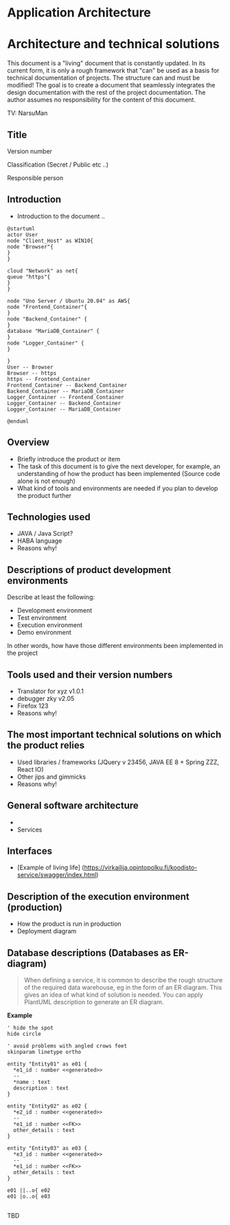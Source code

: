 # Application Architecture

# Architecture and technical solutions

This document is a "living" document that is constantly updated. In its current form, it is only a rough framework that "can" be used as a basis for technical documentation of projects. The structure can and must be modified! The goal is to create a document that seamlessly integrates the design documentation with the rest of the project documentation. The author assumes no responsibility for the content of this document.

TV: NarsuMan

## Title

Version number

Classification (Secret / Public etc ..)

Responsible person





## Introduction

* Introduction to the document ..


```plantuml
@startuml
actor User
node "Client_Host" as WIN10{
node "Browser"{
}
}

cloud "Network" as net{
queue "https"{
}
}

node "Uno Server / Ubuntu 20.04" as AWS{ 
node "Frontend_Container"{ 
}
node "Backend_Container" {
}
database "MariaDB_Container" {
}
node "Logger_Container" {
}

}
User -- Browser
Browser -- https
https -- Frontend_Container
Frontend_Container -- Backend_Container
Backend_Container -- MariaDB_Container
Logger_Container -- Frontend_Container
Logger_Container -- Backend_Container
Logger_Container -- MariaDB_Container

@enduml
```



## Overview

* Briefly introduce the product or item
* The task of this document is to give the next developer, for example, an understanding of how the product has been implemented (Source code alone is not enough)
* What kind of tools and environments are needed if you plan to develop the product further


## Technologies used

  * JAVA / Java Script?
  * HABA language
  * Reasons why!

  
## Descriptions of product development environments

Describe at least the following:

* Development environment
* Test environment
* Execution environment
* Demo environment

In other words, how have those different environments been implemented in the project

## Tools used and their version numbers

* Translator for xyz v1.0.1
* debugger zky v2.05
* Firefox 123
* Reasons why!



## The most important technical solutions on which the product relies


  * Used libraries / frameworks (JQuery v 23456, JAVA EE 8 + Spring ZZZ, React IO)
  * Other jips and gimmicks
  * Reasons why!
  

## General software architecture

  *
  * Services
  

## Interfaces

  * [Example of living life] (https://virkailija.opintopolku.fi/koodisto-service/swagger/index.html)

## Description of the execution environment (production)

  * How the product is run in production
  * Deployment diagram


## Database descriptions (Databases as ER-diagram)

> When defining a service, it is common to describe the rough structure of the required data warehouse, eg in the form of an ER diagram.
This gives an idea of ​​what kind of solution is needed. You can apply PlantUML description to generate an ER diagram.

**Example**

```plantuml
' hide the spot
hide circle

' avoid problems with angled crows feet
skinparam linetype ortho

entity "Entity01" as e01 {
  *e1_id : number <<generated>>
  --
  *name : text
  description : text
}

entity "Entity02" as e02 {
  *e2_id : number <<generated>>
  --
  *e1_id : number <<FK>>
  other_details : text
}

entity "Entity03" as e03 {
  *e3_id : number <<generated>>
  --
  *e1_id : number <<FK>>
  other_details : text
}

e01 ||..o{ e02
e01 |o..o{ e03
```


##






TBD
